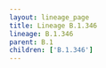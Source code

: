 ```yaml
---
layout: lineage_page
title: Lineage B.1.346
lineage: B.1.346
parent: B.1
children: ['B.1.346']
---
```

